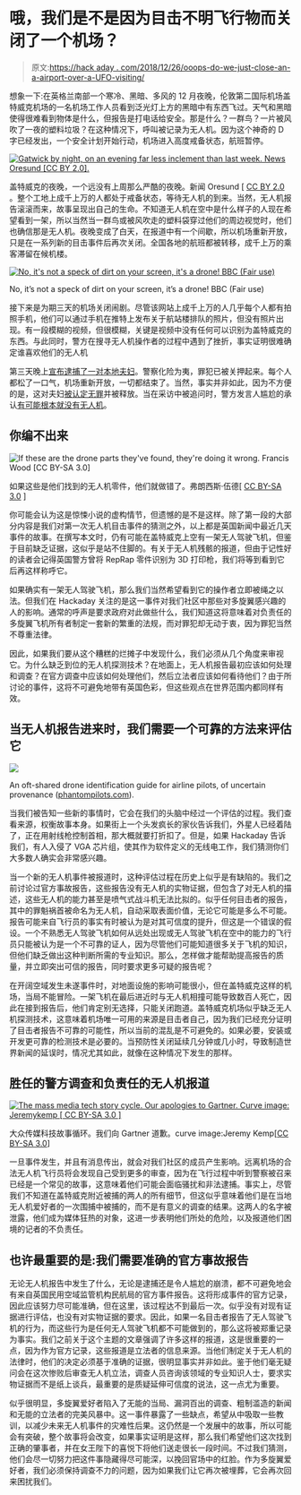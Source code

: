 # 哦，我们是不是因为目击不明飞行物而关闭了一个机场？

> 原文:[https://hack aday . com/2018/12/26/ooops-do-we-just-close-an-a-airport-over-a-UFO-visiting/](https://hackaday.com/2018/12/26/ooops-did-we-just-close-an-airport-over-a-ufo-sighting/)

想象一下:在英格兰南部一个寒冷、黑暗、多风的 12 月夜晚，伦敦第二国际机场盖特威克机场的一名机场工作人员看到泛光灯上方的黑暗中有东西飞过。天气和黑暗使得很难看到物体是什么，但报告是打电话给安全。那是什么？一群鸟？一片被风吹了一夜的塑料垃圾？在这种情况下，呼叫被记录为无人机。因为这个神奇的 D 字已经发出，一个安全计划开始行动，机场进入高度戒备状态，航班暂停。

[![Gatwick by night, on an evening far less inclement than last week. News Oresund [CC BY 2.0].](../Images/489f553351017ed48d04fcfb6648dfa5.png)](https://hackaday.com/wp-content/uploads/2018/12/Gatwick_Norwegian_2015mar27_0007_16333812524.jpg) 

盖特威克的夜晚，一个远没有上周那么严酷的夜晚。新闻 Oresund [ [CC BY 2.0](https://commons.wikimedia.org/wiki/File:Gatwick_Norwegian_2015mar27_0007_(16333812524).jpg) 。整个工地上成千上万的人都处于戒备状态，等待无人机的到来。当然，无人机报告滚滚而来，故事呈现出自己的生命。不知道无人机在空中是什么样子的人现在希望看到一架，所以当然当一群鸟或被风吹走的塑料袋穿过他们的周边视觉时，他们也确信那是无人机。夜晚变成了白天，在报道中有一个间歇，所以机场重新开放，只是在一系列新的目击事件后再次关闭。全国各地的航班都被转移，成千上万的乘客滞留在候机楼。

[![No, it's not a speck of dirt on your screen, it's a drone! BBC (Fair use)](../Images/74e5150c9488e7491dc24b7e87898838.png)](https://hackaday.com/wp-content/uploads/2018/12/bbc-drone-video-still.jpg)

No, it’s not a speck of dirt on your screen, it’s a drone! BBC (Fair use)

接下来是为期三天的机场关闭闹剧。尽管该网站上成千上万的人几乎每个人都有拍照手机，他们可以通过手机在推特上发布关于航站楼排队的照片，但没有照片出现。有一段模糊的视频，但很模糊，关键是视频中没有任何可以识别为盖特威克的东西。与此同时，警方在搜寻无人机操作者的过程中遇到了挫折，事实证明很难确定谁喜欢他们的无人机

第三天晚上[宣布逮捕了一对本地夫妇](https://www.bbc.co.uk/news/uk-england-46658868)。警察化险为夷，罪犯已被关押起来。每个人都松了一口气，机场重新开放，一切都结束了。当然，事实并非如此，因为不方便的是，这对夫妇[被认定无罪](https://www.bbc.co.uk/news/uk-england-46665615)并被释放。当在采访中被追问时，警方发言人尴尬的承认[有可能根本就没有无人机](https://www.standard.co.uk/news/uk/gatwick-drone-latest-police-say-it-is-a-possibility-there-was-never-a-drone-a4024626.html)。

## 你编不出来

![If these are the drone parts they've found, they're doing it wrong. Francis Wood [CC BY-SA 3.0]](../Images/49f817ee30b46ca719810452fdf35721.png)

如果这些是他们找到的无人机零件，他们就做错了。弗朗西斯·伍德[ [CC BY-SA 3.0](https://commons.wikimedia.org/wiki/File:Dunn_Chanter_%26_Drones_Chantry.jpg) ]

你可能会认为这是惊悚小说的虚构情节，但遗憾的是不是这样。除了第一段的大部分内容是我们对第一次无人机目击事件的猜测之外，以上都是英国新闻中最近几天事件的故事。在撰写本文时，仍有可能在盖特威克上空有一架无人驾驶飞机，但鉴于目前缺乏证据，这似乎是站不住脚的。有关于无人机残骸的报道，但由于记性好的读者会记得英国警方曾将 RepRap 零件识别为 3D 打印枪，我们将等到看到它后再这样称呼它。

如果确实有一架无人驾驶飞机，那么我们当然希望看到它的操作者立即被绳之以法。但我们在 Hackaday 关注的是这一事件对我们社区中那些对多旋翼感兴趣的人的影响。通常的呼声是要求政府对此做些什么，我们知道这将意味着对负责任的多旋翼飞机所有者制定一套新的繁重的法规，而对罪犯却无动于衷，因为罪犯当然不尊重法律。

因此，如果我们要从这个糟糕的烂摊子中发现什么，我们必须从几个角度来审视它。为什么缺乏到位的无人机探测技术？在地面上，无人机报告最初应该如何处理和调查？在官方调查中应该如何处理他们，然后立法者应该如何看待他们？由于所讨论的事件，这将不可避免地带有英国色彩，但这些观点在世界范围内都同样有效。

## 当无人机报告进来时，我们需要一个可靠的方法来评估它

![](../Images/b7e0707bb5c933089bfa90fa7d98582d.png)

An oft-shared drone identification guide for airline pilots, of uncertain provenance ([phantompilots.com](https://phantompilots.com/threads/aircraft-identification-guide-for-airline-pilots.75482/)).

当我们被告知一些新的事情时，它会在我们的头脑中经过一个评估的过程。我们查看来源，权衡故事本身。如果街上一个头发疯长的家伙告诉我们，外星人已经着陆了，正在用射线枪控制首相，那大概就要打折扣了。但是，如果 Hackaday 告诉我们，有人入侵了 VGA 芯片组，使其作为软件定义的无线电工作，我们猜测你们大多数人确实会非常感兴趣。

当一个新的无人机事件被报道时，这种评估过程在历史上似乎是有缺陷的。我们之前讨论过官方事故报告，这些报告没有无人机的实物证据，但包含了对无人机的描述，这些无人机的能力甚至是喷气式战斗机无法比拟的。似乎任何目击者的报告，其中的罪魁祸首被命名为无人机，自动采取表面价值，无论它可能是多么不可能。报告可能来自飞行员的事实有时被认为是对其可信度的提升，但这是一个错误的假设。一个不熟悉无人驾驶飞机如何从远处出现或无人驾驶飞机在空中的能力的飞行员只能被认为是一个不可靠的证人，因为尽管他们可能知道很多关于飞机的知识，但他们缺乏做出这种判断所需的专业知识。那么，怎样做才能帮助提高报告的质量，并立即突出可信的报告，同时要求更多可疑的报告呢？

在开阔空域发生未遂事件时，对地面设施的影响可能很小，但在盖特威克这样的机场，当局不能冒险。一架飞机在最后进近时与无人机相撞可能导致数百人死亡，因此在接到报告后，他们肯定别无选择，只能关闭跑道。盖特威克机场似乎缺乏无人机探测技术，这意味着机场唯一可用的来源是目击者自己，因为我们已经充分证明了目击者报告不可靠的可能性，所以当前的混乱是不可避免的。如果必要，安装或开发更可靠的检测技术是必要的。当预防性关闭延续几分钟或几小时，导致制造世界新闻的延误时，情况尤其如此，就像在这种情况下发生的那样。

## 胜任的警方调查和负责任的无人机报道

[![The mass media tech story cycle. Our apologies to Gartner. Curve image: Jeremykemp [ CC BY-SA 3.0 ]](../Images/96ec01ac37520752298a293483f4f9be.png)](https://hackaday.com/wp-content/uploads/2016/04/media-tech-cycle-800px1.png) 

大众传媒科技故事循环。我们向 Gartner 道歉。curve image:Jeremy Kemp[[CC BY-SA 3.0](https://commons.wikimedia.org/wiki/File:Gartner_Hype_Cycle.svg)]

一旦事件发生，并且有消息传出，就会对我们社区的成员产生影响。远离机场的合法无人机飞行员将会发现自己受到更多的审查，因为在飞行过程中听到警察被召来已经是一个常见的故事，这意味着他们可能会面临骚扰和非法逮捕。事实上，尽管我们不知道在盖特威克附近被捕的两人的所有细节，但这似乎意味着他们是在当地无人机爱好者的一次围捕中被捕的，而不是有意义的调查的结果。这两人的名字被泄露，他们成为媒体狂热的对象，这进一步表明他们所处的危险，以及报道他们困境的记者的不负责任。

## 也许最重要的是:我们需要准确的官方事故报告

无论无人机报告中发生了什么，无论是逮捕还是令人尴尬的崩溃，都不可避免地会有来自英国民用空域监管机构民航局的官方事件报告。这将形成事件的官方记录，因此应该努力尽可能准确，但在这里，该过程达不到最后一次。似乎没有对现有证据进行评估，也没有对实物证据的要求。因此，如果一名目击者报告了无人驾驶飞机的行为，而这些行为是任何无人驾驶飞机都不可能做到的，那么这将被郑重记录为事实。我们之前关于这个主题的文章强调了许多这样的报道，这是很重要的一点，因为作为官方记录，这些报道是立法者的信息来源。当他们制定关于无人机的法律时，他们的决定必须基于准确的证据，很明显事实并非如此。鉴于他们毫无疑问会在这次惨败后审查无人机立法，调查人员咨询该领域的专业知识人士，要求实物证据而不是纸上谈兵，最重要的是质疑延伸可信度的说法，这一点尤为重要。

似乎很明显，多旋翼爱好者陷入了无能的当局、漏洞百出的调查、粗制滥造的新闻和无能的立法者的完美风暴中。这一事件暴露了一些缺点，希望从中吸取一些教训，以减少未来无人机事件的灾难性后果。这仍然是一个发展中的故事，所以可能会有突破，整个故事将会改变，如果事实证明是这样，那么我们希望他们这次找到正确的肇事者，并在女王陛下的喜悦下将他们送走很长一段时间。不过我们猜测，他们会尽一切努力把这件事隐藏得尽可能深，以挽回官场中的红脸。作为多旋翼爱好者，我们必须保持调查不力的问题，因为如果我们让它再次被埋葬，它会再次回来困扰我们。